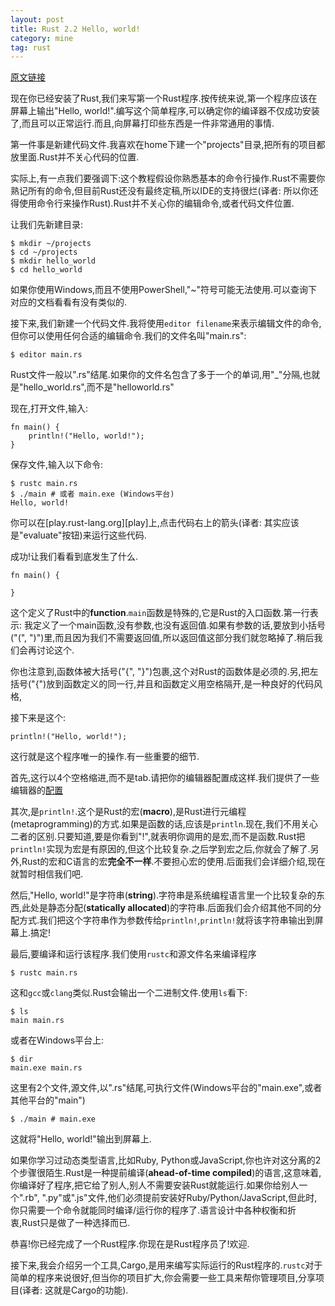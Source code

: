 ```yaml
---
layout: post
title: Rust 2.2 Hello, world!
category: mine
tag: rust
---
```


[原文链接][from]

现在你已经安装了Rust,我们来写第一个Rust程序.按传统来说,第一个程序应该在屏幕上输出"Hello, world!".编写这个简单程序,可以确定你的编译器不仅成功安装了,而且可以正常运行.而且,向屏幕打印些东西是一件非常通用的事情.

第一件事是新建代码文件.我喜欢在home下建一个"projects"目录,把所有的项目都放里面.Rust并不关心代码的位置.

实际上,有一点我们要强调下:这个教程假设你熟悉基本的命令行操作.Rust不需要你熟记所有的命令,但目前Rust还没有最终定稿,所以IDE的支持很烂(译者: 所以你还得使用命令行来操作Rust).Rust并不关心你的编辑命令,或者代码文件位置.

让我们先新建目录:

    $ mkdir ~/projects
    $ cd ~/projects
    $ mkdir hello_world
    $ cd hello_world

如果你使用Windows,而且不使用PowerShell,"~"符号可能无法使用.可以查询下对应的文档看看有没有类似的.

接下来,我们新建一个代码文件.我将使用`editor filename`来表示编辑文件的命令,但你可以使用任何合适的编辑命令.我们的文件名叫"main.rs":

    $ editor main.rs

Rust文件一般以".rs"结尾.如果你的文件名包含了多于一个的单词,用"_"分隔,也就是"hello_world.rs",而不是"helloworld.rs"

现在,打开文件,输入:

    fn main() {
        println!("Hello, world!");
    }

保存文件,输入以下命令:

    $ rustc main.rs
    $ ./main # 或者 main.exe (Windows平台)
    Hello, world!

你可以在[play.rust-lang.org][play]上,点击代码右上的箭头(译者: 其实应该是"evaluate"按钮)来运行这些代码.

成功!让我们看看到底发生了什么.

    fn main() {

    }

这个定义了Rust中的**function**.`main`函数是特殊的,它是Rust的入口函数.第一行表示: 我定义了一个main函数,没有参数,也没有返回值.如果有参数的话,要放到小括号("(", ")")里,而且因为我们不需要返回值,所以返回值这部分我们就忽略掉了.稍后我们会再讨论这个.

你也注意到,函数体被大括号("{", "}")包裹,这个对Rust的函数体是必须的.另,把左括号("{")放到函数定义的同一行,并且和函数定义用空格隔开,是一种良好的代码风格,

接下来是这个:

    println!("Hello, world!");

这行就是这个程序唯一的操作.有一些重要的细节.

首先,这行以4个空格缩进,而不是tab.请把你的编辑器配置成这样.我们提供了一些编辑器的[配置][config]

其次,是`println!`.这个是Rust的宏(**macro**),是Rust进行元编程(metaprogramming)的方式.如果是函数的话,应该是`println`.现在,我们不用关心二者的区别.只要知道,要是你看到"!",就表明你调用的是宏,而不是函数.Rust把`println!`实现为宏是有原因的,但这个比较复杂.之后学到宏之后,你就会了解了.另外,Rust的宏和C语言的宏**完全不一样**.不要担心宏的使用.后面我们会详细介绍,现在就暂时相信我们吧.

然后,"Hello, world!"是字符串(**string**).字符串是系统编程语言里一个比较复杂的东西,此处是静态分配(**statically allocated**)的字符串.后面我们会介绍其他不同的分配方式.我们把这个字符串作为参数传给`println!`,`println!`就将该字符串输出到屏幕上.搞定!

最后,要编译和运行该程序.我们使用`rustc`和源文件名来编译程序

    $ rustc main.rs

这和`gcc`或`clang`类似.Rust会输出一个二进制文件.使用`ls`看下:

    $ ls
    main main.rs

或者在Windows平台上:

    $ dir
    main.exe main.rs

这里有2个文件,源文件,以".rs"结尾,可执行文件(Windows平台的"main.exe",或者其他平台的"main")

    $ ./main # main.exe

这就将"Hello, world!"输出到屏幕上.

如果你学习过动态类型语言,比如Ruby, Python或JavaScript,你也许对这分离的2个步骤很陌生.Rust是一种提前编译(**ahead-of-time compiled**)的语言,这意味着,你编译好了程序,把它给了别人,别人不需要安装Rust就能运行.如果你给别人一个".rb", ".py"或".js"文件,他们必须提前安装好Ruby/Python/JavaScript,但此时,你只需要一个命令就能同时编译/运行你的程序了.语言设计中各种权衡和折衷,Rust只是做了一种选择而已.

恭喜!你已经完成了一个Rust程序.你现在是Rust程序员了!欢迎.

接下来,我会介绍另一个工具,Cargo,是用来编写实际运行的Rust程序的.`rustc`对于简单的程序来说很好,但当你的项目扩大,你会需要一些工具来帮你管理项目,分享项目(译者: 这就是Cargo的功能).

[from]: http://doc.rust-lang.org/book/hello-world.html
[config]: https://github.com/rust-lang/rust/tree/master/src/etc

